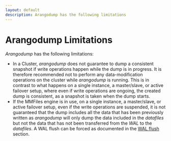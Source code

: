 ```yaml
---
layout: default
description: Arangodump has the following limitations
---
```

Arangodump Limitations
======================

_Arangodump_ has the following limitations:

- In a Cluster, _arangodump_ does not guarantee to dump a consistent snapshot if write
  operations happen while the dump is in progress. It is therefore recommended not to 
  perform any data-modification operations on the cluster while _arangodump_ 
  is running. This is in contrast to what happens on a single instance, a master/slave,
  or active failover setup, where even if write operations are ongoing, the created dump
  is consistent, as a snapshot is taken when the dump starts.
- If the MMFiles engine is in use, on a single instance, a master/slave, or active failover
  setup, even if the write operations are suspended, it is not guaranteed that the dump includes
  all the data that has been previously written as _arangodump_ will only dump the data
  included in the _datafiles_ but not the data that has not been transferred from the _WAL_
  to the _datafiles_. A WAL flush can be forced as documented in the [WAL flush](appendix-java-script-modules-wal.html#flushing) section.